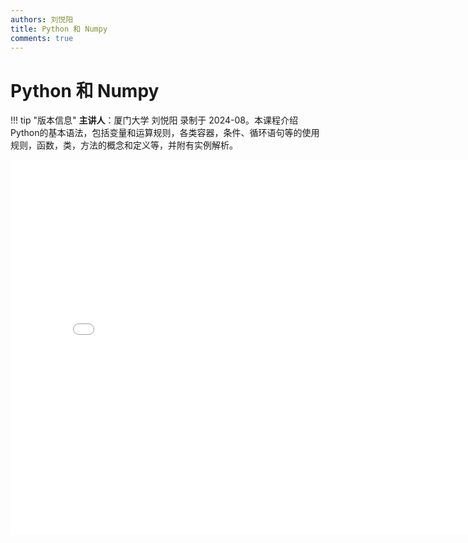 ```yaml
---
authors: 刘悦阳
title: Python 和 Numpy
comments: true
---
```


# Python 和 Numpy

!!! tip "版本信息"
    **主讲人**：厦门大学 刘悦阳
    录制于 2024-08。本课程介绍Python的基本语法，包括变量和运算规则，各类容器，条件、循环语句等的使用规则，函数，类，方法的概念和定义等，并附有实例解析。

<iframe src="//player.bilibili.com/player.html?isOutside=true&aid=113599368466490&bvid=BV14kiRY8Euo&cid=27201308894&p=1" scrolling="no" border="0" frameborder="no" framespacing="0" allowfullscreen="true" height="600" width="800"> </iframe>
